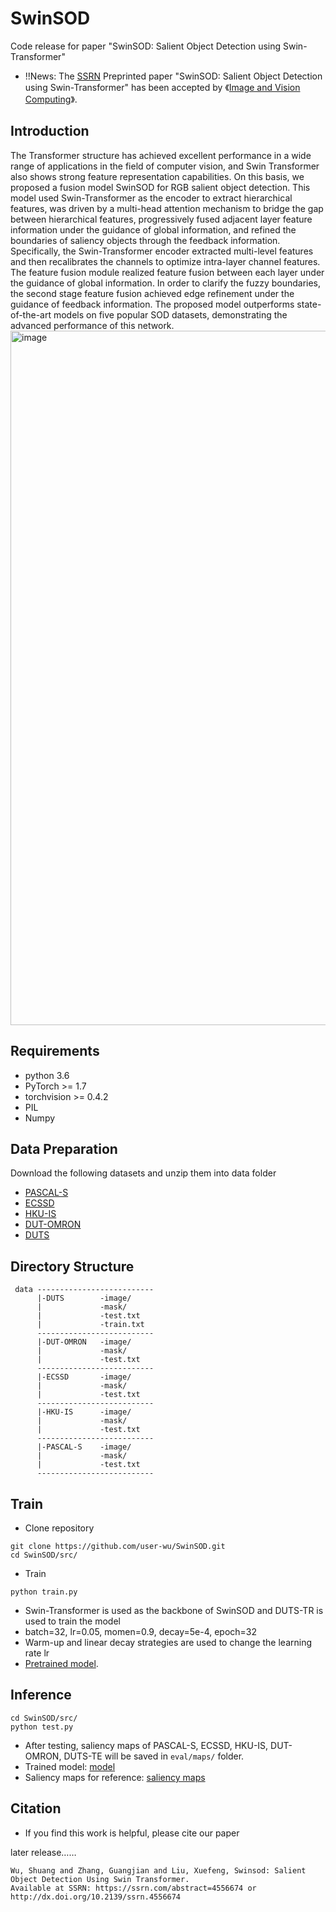 # SwinSOD
Code release for paper "SwinSOD: Salient Object Detection using Swin-Transformer" 

* !!News: The [SSRN](https://ssrn.com/abstract=4556674) Preprinted paper "SwinSOD: Salient Object Detection using Swin-Transformer" has been accepted by 《[Image and Vision Computing](https://www.sciencedirect.com/science/article/abs/pii/S0262885624001434?via%3Dihub)》.




## Introduction
The Transformer structure has achieved excellent performance in a wide range of applications in the field of computer vision, and Swin Transformer also shows strong feature representation capabilities. On this basis, we proposed a fusion model SwinSOD for RGB salient object detection. This model used Swin-Transformer as the encoder to extract hierarchical features, was driven by a multi-head attention mechanism to bridge the gap between hierarchical features, progressively fused adjacent layer feature information under the guidance of global information, and refined the boundaries of saliency objects through the feedback information. Specifically, the Swin-Transformer encoder extracted multi-level features and then recalibrates the channels to optimize intra-layer channel features. The feature fusion module realized feature fusion between each layer under the guidance of global information. In order to clarify the fuzzy boundaries, the second stage feature fusion achieved edge refinement under the guidance of feedback information. The proposed model outperforms state-of-the-art models on five popular SOD datasets, demonstrating the advanced performance of this network.<img width="1111" alt="image" src="https://github.com/user-wu/SwinSOD/assets/67259115/1844511e-4570-4982-84d6-ae5d77bbb17d">

## Requirements
* python 3.6
* PyTorch >= 1.7
* torchvision >= 0.4.2
* PIL
* Numpy

## Data Preparation
Download the following datasets and unzip them into data folder
* [PASCAL-S](https://ccvl.jhu.edu/datasets/)
* [ECSSD](http://www.cse.cuhk.edu.hk/leojia/projects/hsaliency/dataset.html)
* [HKU-IS](https://i.cs.hku.hk/~gbli/deep_saliency)
* [DUT-OMRON](http://saliencydetection.net/dut-omron/)
* [DUTS](http://saliencydetection.net/duts/)
## Directory Structure
```
 data --------------------------
      |-DUTS        -image/
      |             -mask/
      |             -test.txt
      |             -train.txt
      --------------------------
      |-DUT-OMRON   -image/
      |             -mask/
      |             -test.txt
      --------------------------
      |-ECSSD       -image/
      |             -mask/
      |             -test.txt
      --------------------------
      |-HKU-IS      -image/
      |             -mask/
      |             -test.txt
      --------------------------
      |-PASCAL-S    -image/
      |             -mask/
      |             -test.txt
      --------------------------
```
## Train
* Clone repository
```
git clone https://github.com/user-wu/SwinSOD.git
cd SwinSOD/src/
```
* Train
```
python train.py
```
* Swin-Transformer is used as the backbone of SwinSOD and DUTS-TR is used to train the model
* batch=32, lr=0.05, momen=0.9, decay=5e-4, epoch=32
* Warm-up and linear decay strategies are used to change the learning rate lr
* [Pretrained model](https://pan.baidu.com/s/13wu5qtljqFOUvdYSOV1STg?pwd=z5l0).
## Inference
```
cd SwinSOD/src/
python test.py
```
* After testing, saliency maps of PASCAL-S, ECSSD, HKU-IS, DUT-OMRON, DUTS-TE will be saved in ```eval/maps/``` folder.
* Trained model: [model](https://pan.baidu.com/s/1-l8iNwEOOq9Y5CO9TYghKw?pwd=e4na)
* Saliency maps for reference: [saliency maps](https://pan.baidu.com/s/1URFCxG7JIVP6u_mHoaTo6g?pwd=3zfq)

## Citation
* If you find this work is helpful, please cite our paper

later release……
```
Wu, Shuang and Zhang, Guangjian and Liu, Xuefeng, Swinsod: Salient Object Detection Using Swin Transformer.
Available at SSRN: https://ssrn.com/abstract=4556674 or http://dx.doi.org/10.2139/ssrn.4556674
```
